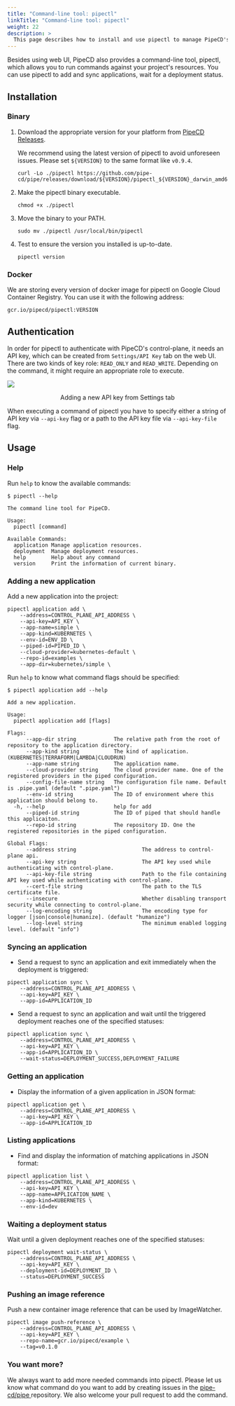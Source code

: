 ```yaml
---
title: "Command-line tool: pipectl"
linkTitle: "Command-line tool: pipectl"
weight: 22
description: >
  This page describes how to install and use pipectl to manage PipeCD's resources.
---
```


Besides using web UI, PipeCD also provides a command-line tool, pipectl, which allows you to run commands against your project's resources.
You can use pipectl to add and sync applications, wait for a deployment status.

## Installation

### Binary

1. Download the appropriate version for your platform from [PipeCD Releases](https://github.com/pipe-cd/pipe/releases).

    We recommend using the latest version of pipectl to avoid unforeseen issues.
    Please set `${VERSION}` to the same format like `v0.9.4`.

    ``` console
    curl -Lo ./pipectl https://github.com/pipe-cd/pipe/releases/download/${VERSION}/pipectl_${VERSION}_darwin_amd64
    ```

2. Make the pipectl binary executable.

    ``` console
    chmod +x ./pipectl
    ```

3. Move the binary to your PATH.

    ``` console
    sudo mv ./pipectl /usr/local/bin/pipectl
    ```

4. Test to ensure the version you installed is up-to-date.

    ``` console
    pipectl version
    ```

### Docker

We are storing every version of docker image for pipectl on Google Cloud Container Registry. You can use it with the following address:

```
gcr.io/pipecd/pipectl:VERSION
```

## Authentication

In order for pipectl to authenticate with PipeCD's control-plane, it needs an API key, which can be created from `Settings/API Key` tab on the web UI.
There are two kinds of key role: `READ_ONLY` and `READ_WRITE`. Depending on the command, it might require an appropriate role to execute.

![](/images/settings-api-key.png)
<p style="text-align: center;">
Adding a new API key from Settings tab
</p>

When executing a command of pipectl you have to specify either a string of API key via `--api-key` flag or a path to the API key file via `--api-key-file` flag. 

## Usage

### Help

Run `help` to know the available commands:

``` console
$ pipectl --help

The command line tool for PipeCD.

Usage:
  pipectl [command]

Available Commands:
  application Manage application resources.
  deployment  Manage deployment resources.
  help        Help about any command
  version     Print the information of current binary.
```

### Adding a new application

Add a new application into the project:

``` console
pipectl application add \
    --address=CONTROL_PLANE_API_ADDRESS \
    --api-key=API_KEY \
    --app-name=simple \
    --app-kind=KUBERNETES \
    --env-id=ENV_ID \
    --piped-id=PIPED_ID \
    --cloud-provider=kubernetes-default \
    --repo-id=examples \
    --app-dir=kubernetes/simple \
```

Run `help` to know what command flags should be specified:

``` console
$ pipectl application add --help

Add a new application.

Usage:
  pipectl application add [flags]

Flags:
      --app-dir string            The relative path from the root of repository to the application directory.
      --app-kind string           The kind of application. (KUBERNETES|TERRAFORM|LAMBDA|CLOUDRUN)
      --app-name string           The application name.
      --cloud-provider string     The cloud provider name. One of the registered providers in the piped configuration.
      --config-file-name string   The configuration file name. Default is .pipe.yaml (default ".pipe.yaml")
      --env-id string             The ID of environment where this application should belong to.
  -h, --help                      help for add
      --piped-id string           The ID of piped that should handle this applicaiton.
      --repo-id string            The repository ID. One the registered repositories in the piped configuration.

Global Flags:
      --address string                     The address to control-plane api.
      --api-key string                     The API key used while authenticating with control-plane.
      --api-key-file string                Path to the file containing API key used while authenticating with control-plane.
      --cert-file string                   The path to the TLS certificate file.
      --insecure                           Whether disabling transport security while connecting to control-plane.
      --log-encoding string                The encoding type for logger [json|console|humanize]. (default "humanize")
      --log-level string                   The minimum enabled logging level. (default "info")
```

### Syncing an application

- Send a request to sync an application and exit immediately when the deployment is triggered:

``` console
pipectl application sync \
    --address=CONTROL_PLANE_API_ADDRESS \
    --api-key=API_KEY \
    --app-id=APPLICATION_ID
```

- Send a request to sync an application and wait until the triggered deployment reaches one of the specified statuses:

``` console
pipectl application sync \
    --address=CONTROL_PLANE_API_ADDRESS \
    --api-key=API_KEY \
    --app-id=APPLICATION_ID \
    --wait-status=DEPLOYMENT_SUCCESS,DEPLOYMENT_FAILURE
```

### Getting an application

- Display the information of a given application in JSON format:

``` console
pipectl application get \
    --address=CONTROL_PLANE_API_ADDRESS \
    --api-key=API_KEY \
    --app-id=APPLICATION_ID
```

### Listing applications

- Find and display the information of matching applications in JSON format:

``` console
pipectl application list \
    --address=CONTROL_PLANE_API_ADDRESS \
    --api-key=API_KEY \
    --app-name=APPLICATION_NAME \
    --app-kind=KUBERNETES \
    --env-id=dev
```

### Waiting a deployment status

Wait until a given deployment reaches one of the specified statuses:

``` console
pipectl deployment wait-status \
    --address=CONTROL_PLANE_API_ADDRESS \
    --api-key=API_KEY \
    --deployment-id=DEPLOYMENT_ID \
    --status=DEPLOYMENT_SUCCESS
```

### Pushing an image reference

Push a new container image reference that can be used by ImageWatcher.

``` console
pipectl image push-reference \
    --address=CONTROL_PLANE_API_ADDRESS \
    --api-key=API_KEY \
    --repo-name=gcr.io/pipecd/example \
    --tag=v0.1.0
```

### You want more?

We always want to add more needed commands into pipectl. Please let us know what command do you want to add by creating issues in the [pipe-cd/pipe ](https://github.com/pipe-cd/pipe/issues) repository. We also welcome your pull request to add the command.
